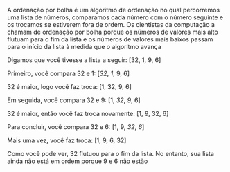 A ordenação por bolha é um algoritmo de ordenação no qual percorremos uma lista de números, comparamos cada número com o número seguinte e os trocamos se estiverem fora de ordem.
Os cientistas da computação a chamam de ordenação por bolha porque os números de valores mais alto flutuam para o fim da lista e os números de valores mais baixos passam para o início da lista à medida que o algoritmo avança

Digamos que você tivesse a lista a seguir:
[32, 1, 9, 6]

Primeiro, você compara 32 e 1:
[*32*, *1*, 9, 6]

32 é maior, logo você faz troca:
[1, 32, 9, 6]

Em seguida, você compara 32 e 9:
[1, *32*, *9*, 6]

32 é maior, então você faz troca novamente:
[1, 9, 32, 6]

Para concluir, você compara 32 e 6:
[1, 9, *32*, *6*]

Mais uma vez, você faz troca:
[1, 9, 6, 32]

Como você pode ver, 32 flutuou para o fim da lista. No entanto, sua lista ainda não está em ordem porque 9 e 6 não estão